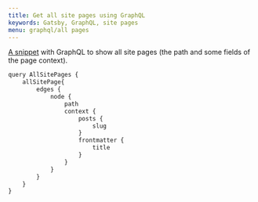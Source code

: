 ```yaml
---
title: Get all site pages using GraphQL
keywords: Gatsby, GraphQL, site pages
menu: graphql/all pages
---
```



[A snippet](/snippets/main/graphql-all-pages/ "GraphQL, all site pages") with GraphQL to show all site pages (the path and some fields of the page context).

```javascript
query AllSitePages {
    allSitePage{
        edges {
            node {
                path
                context {
                    posts {
                        slug
                    }
                    frontmatter {
                        title
                    }
                }
            }
        }
    }
}

```
